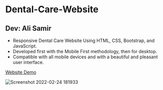 # Dental-Care-Website

## Dev: Ali Samir

- Responsive Dental Care Website Using HTML, CSS, Bootstrap, and JavaScript.
- Developed first with the Mobile First methodology, then for desktop.
- Compatible with all mobile devices and with a beautiful and pleasant user interface.

[Website Demo](https://alisamirali.github.io/Plantex-Website/)

![Screenshot 2022-02-24 181933](https://user-images.githubusercontent.com/62913154/155564548-ddf208c5-84fc-413c-98ae-d6bd9d0c5d8d.jpg)
